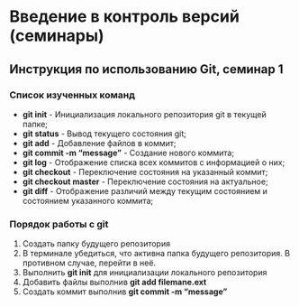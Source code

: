 # Введение в контроль версий (семинары)

## Инструкция по использованию Git, семинар 1


### Список изученных команд 

+ **git init** - Инициализация локального репозитория git в текущей папке; 
+ **git status** - Вывод текущего состояния git;
+ **git add** - Добавление файлов в коммит;
+ **git commit -m “message”** - Создание нового коммита;
+ **git log** - Отображение списка всех коммитов с информацией о них;
+ **git checkout** - Переключение состояния на указанный коммит;
+ **git checkout master** - Переключение состояния на актуальное;
+ **git diff** - Отображение различий между текущим состоянием и состоянием указанного коммита;

### Порядок работы с git
1. Создать папку будущего репозитория
2. В терминале убедиться, что активна папка будущего репозитория. В противном случае, перейти в неё.
3. Выполнить **git init** для инициализации локального репозитория
4. Добавить файлы выполнив **git add filemane.ext** 
5. Создать коммит выполнив **git commit -m “message”**